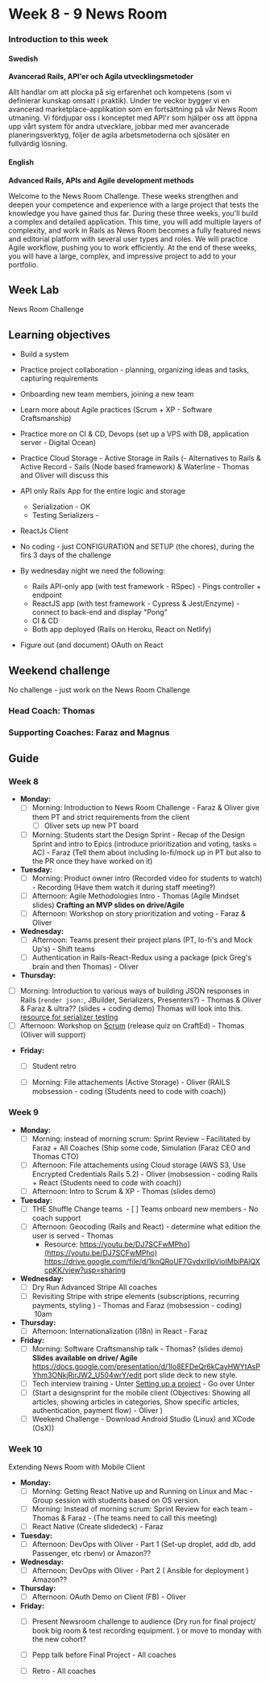 # Week 8 - 9 News Room
### Introduction to this week

#### Swedish
**Avancerad Rails, API'er och Agila utvecklingsmetoder**

Allt handlar om att plocka på sig erfarenhet och kompetens (som vi definierar kunskap omsatt i praktik). Under tre veckor bygger vi en avancerad marketplace-applikation som en fortsättning på vår News Room utmaning. Vi fördjupar oss i konceptet med API'r som hjälper oss att öppna upp vårt system för andra utvecklare, jobbar med mer avancerade planeringsverktyg, följer de agila arbetsmetoderna och sjösäter en fullvärdig lösning.

#### English
**Advanced Rails, APIs and Agile development methods**

Welcome to the News Room Challenge. These weeks strengthen and deepen your competence and experience with a large project that tests the knowledge you have gained thus far. During these three weeks, you'll build a complex and detailed application. This time, you will add multiple layers of complexity, and work in Rails as News Room becomes a fully featured news and editorial platform with several user types and roles. We will practice Agile workflow, pushing you to work efficiently. At the end of these weeks, you will have a large, complex, and impressive project to add to your portfolio.

## Week Lab
News Room Challenge

## Learning objectives

- Build a system
- Practice project collaboration - planning, organizing ideas and tasks, capturing requirements 
- Onboarding new team members, joining a new team
- Learn more about Agile practices (Scrum + XP - Software Craftsmanship)
- Practice more on CI & CD, Devops (set up a VPS with DB, application server - Digital Ocean)
- Practice Cloud Storage - Active Storage in Rails
(- Alternatives to Rails & Active Record - Sails (Node based framework) & Waterline - Thomas and Oliver will discuss this

- API only Rails App for the entire logic and storage
  - Serialization - OK
  - Testing Serializers - 
- ReactJs Client
- No coding - just CONFIGURATION and SETUP (the chores), during the firs 3 days of the challenge
- By wednesday night we need the following:
  - Rails API-only app (with test framework - RSpec) - Pings controller + endpoint
  - ReactJS app (with test framework - Cypress & Jest/Enzyme) - connect to back-end and display "Pong"
  - CI & CD
  - Both app deployed (Rails on Heroku, React on Netlify) 
- Figure out (and document) OAuth on React


## Weekend challenge

No challenge - just work on the News Room Challenge

### Head Coach: Thomas
### Supporting Coaches: Faraz and Magnus


## Guide

### Week 8
- **Monday:**
  - [ ] Morning: Introduction to News Room Challenge - Faraz & Oliver give them PT and strict requirements from the client
    - [ ] Oliver sets up new PT board
  - [ ] Morning: Students start the Design Sprint - Recap of the Design Sprint and intro to Epics (introduce prioritization and voting, tasks = AC) - Faraz (Tell them about including lo-fi/mock up in PT but also to the PR once they have worked on it)

- **Tuesday:**
  - [ ] Morning: Product owner intro (Recorded video for students to watch) - Recording (Have them watch it during staff meeting?)
  - [ ] Afternoon: Agile Methodologies Intro - Thomas (Agile Mindset slides) **Crafting an MVP slides on drive/Agile**
  - [ ] Afternoon: Workshop on story prioritization and voting - Faraz & Oliver

- **Wednesday:**
  - [ ] Afternoon: Teams present their project plans (PT, lo-fi's and Mock Up's) - Shift teams
  - [ ] Authentication in Rails-React-Redux using a package (pick Greg's brain and then Thomas) - Oliver
 
- **Thursday:**
 - [ ] Morning: Introduction to various ways of building JSON responses in Rails (`render json:`, JBuilder, Serializers, Presenters?) - Thomas & Oliver & Faraz & ultra?? (slides + coding demo) Thomas will look into this. 
  [resource for serializer testing](https://github.com/CraftAcademy/we_meet/tree/development/spec/serializers)
 - [ ] Afternoon: Workshop on [Scrum](http://www.scrumguides.org/) (release quiz on CraftEd) - Thomas (Oliver will support)

- **Friday:**
  - [ ] Student retro
  - [ ] Morning: File attachements (Active Storage) - Oliver (RAILS mobsession - coding (Students need to code with coach))


### Week 9
- **Monday:**
  - [ ] Morning: instead of morning scrum: Sprint Review - Facilitated by Faraz + All Coaches (Ship some code, Simulation (Faraz CEO and Thomas CTO)
   - [ ] Afternoon: File attachements using Cloud storage (AWS S3, Use Encrypted Credentials Rails 5.2) - Oliver (mobsession - coding Rails + React (Students need to code with coach)) 
   - [ ] Afternoon: Intro to Scrum & XP - Thomas (slides demo)

- **Tuesday:**
   - [ ] THE Shuffle Change teams
   - [ ] Teams onboard new members - No coach support
   - [ ] Afternoon: Geocoding (Rails and React) - determine what edition the user is served - Thomas 
      - Resource: https://youtu.be/DJ7SCFwMPho](https://youtu.be/DJ7SCFwMPho)
        https://drive.google.com/file/d/1knQRoUF7GvdxrIlpVioIMbiPAlQXcpKK/view?usp=sharing

- **Wednesday:**
  - [ ] Dry Run Advanced Stripe All coaches 
  - [ ] Revisiting Stripe with stripe elements (subscriptions, recurring payments, styling ) - Thomas and Faraz (mobsession - coding)  10am

- **Thursday:**
  - [ ] Afternoon: Internationalization (i18n) in React - Faraz

- **Friday:**
  - [ ] Morning: Software Craftsmanship talk - Thomas? (slides demo) **Slides available on drive/ Agile**
  https://docs.google.com/presentation/d/1lo8EFDeQr6kCayHWYtAsPYhm3ONkjRirJW2_U504wrY/edit port slide deck to new style. 
  - [ ] Tech interview training - Unter [Setting up a project](../miscellaneous/assessments/assessment_6.md) - Go over Unter 
  - [ ] (Start a designsprint for the mobile client (Objectives: Showing all articles, showing articles in categories, Show specific articles, authentication, payment flow) - Oliver )
  - [ ] Weekend Challenge - Download Android Studio (Linux) and XCode (OsX))

### Week 10
Extending News Room with Mobile Client

- **Monday:**
  - [ ] Morning: Getting React Native up and Running on Linux and Mac - Group session with students based on OS version.
  - [ ] Morning: Instead of morning scrum: Sprint Review for each team - Thomas & Faraz 
        - (The teams need to call this meeting)
  - [ ] React Native (Create slidedeck) - Faraz 
    
- **Tuesday:**
  - [ ] Afternoon: DevOps with Oliver - Part 1 (Set-up droplet, add db, add Passenger, etc rbenv) or Amazon??
  
- **Wednesday:**
  - [ ] Afternoon: DevOps with Oliver - Part 2 ( Ansible for deployment ) Amazon??
  
- **Thursday:**
  - [ ] Afternoon: OAuth Demo on Client (FB) - Oliver

- **Friday:**
  - [ ] Present Newsroom challenge to audience (Dry run for final project/ book big room & test recording equipment. ) or move to monday with the new cohort?
  - [ ] Pepp talk before Final Project - All coaches
  - [ ] Retro - All coaches

